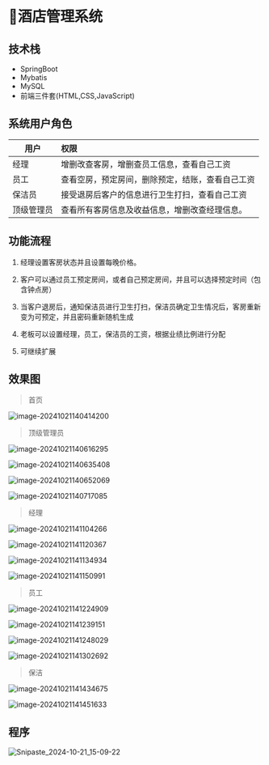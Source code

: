 # 🏨酒店管理系统

<PasswordProtected>

<MyGlobalComponent />

## 技术栈
- SpringBoot
- Mybatis
- MySQL
- 前端三件套(HTML,CSS,JavaScript)

## 系统用户角色

| 用户    | 权限                                             |
|-------| :----------------------------------------------- |
| 经理    | 增删改查客房，增删查员工信息，查看自己工资       |
| 员工    | 查看空房，预定房间，删除预定，结账，查看自己工资 |
| 保洁员   | 接受退房后客户的信息进行卫生打扫，查看自己工资   | 
| 顶级管理员 | 查看所有客房信息及收益信息，增删改查经理信息。   |

## 功能流程

1. 经理设置客房状态并且设置每晚价格。

2. 客户可以通过员工预定房间，或者自己预定房间，并且可以选择预定时间（包含钟点房）

3. 当客户退房后，通知保洁员进行卫生打扫，保洁员确定卫生情况后，客房重新变为可预定，并且密码重新随机生成

4. 老板可以设置经理，员工，保洁员的工资，根据业绩比例进行分配
5. 可继续扩展

## 效果图
> 首页

![image-20241021140414200](http://cdn.qiniu.liyansheng.top/img/image-20241021140414200.png)

> 顶级管理员

![image-20241021140616295](http://cdn.qiniu.liyansheng.top/img/image-20241021140616295.png)

![image-20241021140635408](http://cdn.qiniu.liyansheng.top/img/image-20241021140635408.png)

![image-20241021140652069](http://cdn.qiniu.liyansheng.top/img/image-20241021140652069.png)

![image-20241021140717085](http://cdn.qiniu.liyansheng.top/img/image-20241021140717085.png)

> 经理

![image-20241021141104266](http://cdn.qiniu.liyansheng.top/img/image-20241021141104266.png)

![image-20241021141120367](http://cdn.qiniu.liyansheng.top/img/image-20241021141120367.png)

![image-20241021141134934](http://cdn.qiniu.liyansheng.top/img/image-20241021141134934.png)

![image-20241021141150991](http://cdn.qiniu.liyansheng.top/img/image-20241021141150991.png)

> 员工

![image-20241021141224909](http://cdn.qiniu.liyansheng.top/img/image-20241021141224909.png)

![image-20241021141239151](http://cdn.qiniu.liyansheng.top/img/image-20241021141239151.png)

![image-20241021141248029](http://cdn.qiniu.liyansheng.top/img/image-20241021141248029.png)

![image-20241021141302692](http://cdn.qiniu.liyansheng.top/img/image-20241021141302692.png)

> 保洁

![image-20241021141434675](http://cdn.qiniu.liyansheng.top/img/image-20241021141434675.png)

![image-20241021141451633](http://cdn.qiniu.liyansheng.top/img/image-20241021141451633.png)



## 程序
![Snipaste_2024-10-21_15-09-22](http://cdn.qiniu.liyansheng.top/img/Snipaste_2024-10-21_15-09-22.png)

</PasswordProtected>















